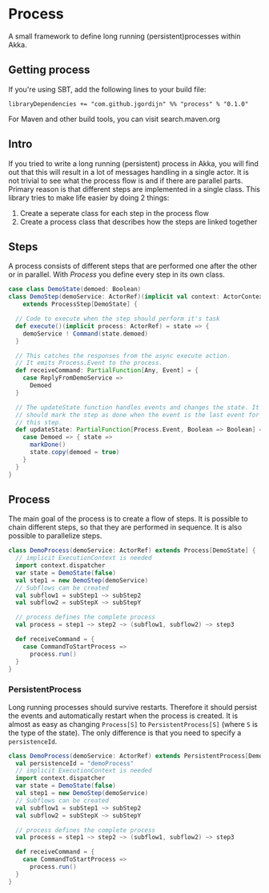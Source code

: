 # Process
A small framework to define long running (persistent)processes within Akka.

## Getting process
If you're using SBT, add the following lines to your build file:

```
libraryDependencies += "com.github.jgordijn" %% "process" % "0.1.0"
```

For Maven and other build tools, you can visit search.maven.org

## Intro
If you tried to write a long running (persistent) process in Akka, you
will find out that this will result in a lot of messages handling in a
single actor. It is not trivial to see what the process flow is and if
there are parallel parts. Primary reason is that different steps are
implemented in a single class. This library tries to make life easier
by doing 2 things:

1. Create a seperate class for each step in the process flow
2. Create a process class that describes how the steps are linked
together


## Steps
A process consists of different steps that are performed one after the
other or in parallel. With _Process_ you define every step in its own
class.

```scala
case class DemoState(demoed: Boolean)
class DemoStep(demoService: ActorRef)(implicit val context: ActorContext)
    extends ProcessStep[DemoState] {

  // Code to execute when the step should perform it's task
  def execute()(implicit process: ActorRef) = state => {
    demoService ! Command(state.demoed)
  }

  // This catches the responses from the async execute action.
  // It emits Process.Event to the process.
  def receiveCommand: PartialFunction[Any, Event] = {
    case ReplyFromDemoService =>
      Demoed
  }

  // The updateState function handles events and changes the state. It
  // should mark the step as done when the event is the last event for
  // this step.
  def updateState: PartialFunction[Process.Event, Boolean => Boolean] => = {
    case Demoed => { state =>
      markDone()
      state.copy(demoed = true)
    }
  }
}
```


## Process
The main goal of the process is to create a flow of steps. It is
possible to chain different steps, so that they are performed in
sequence. It is also possible to parallelize steps.

```scala
class DemoProcess(demoService: ActorRef) extends Process[DemoState] {
  // implicit ExecutionContext is needed
  import context.dispatcher
  var state = DemoState(false)
  val step1 = new DemoStep(demoService)
  // Subflows can be created
  val subflow1 = subStep1 ~> subStep2
  val subflow2 = subStepX ~> subStepY

  // process defines the complete process
  val process = step1 ~> step2 ~> (subflow1, subflow2) ~> step3

  def receiveCommand = {
    case CommandToStartProcess =>
      process.run()
  }
}
```

### PersistentProcess
Long running processes should survive restarts. Therefore it should
persist the events and automatically restart when the process is
created. It is almost as easy as changing `Process[S]` to
`PersistentProcess[S]` (where `S` is the type of the state). The only
difference is that you need to specify a `persistenceId`.

```scala
class DemoProcess(demoService: ActorRef) extends PersistentProcess[DemoState] {
  val persistenceId = "demoProcess"
  // implicit ExecutionContext is needed
  import context.dispatcher
  var state = DemoState(false)
  val step1 = new DemoStep(demoService)
  // Subflows can be created
  val subflow1 = subStep1 ~> subStep2
  val subflow2 = subStepX ~> subStepY

  // process defines the complete process
  val process = step1 ~> step2 ~> (subflow1, subflow2) ~> step3

  def receiveCommand = {
    case CommandToStartProcess =>
      process.run()
  }
}
```

